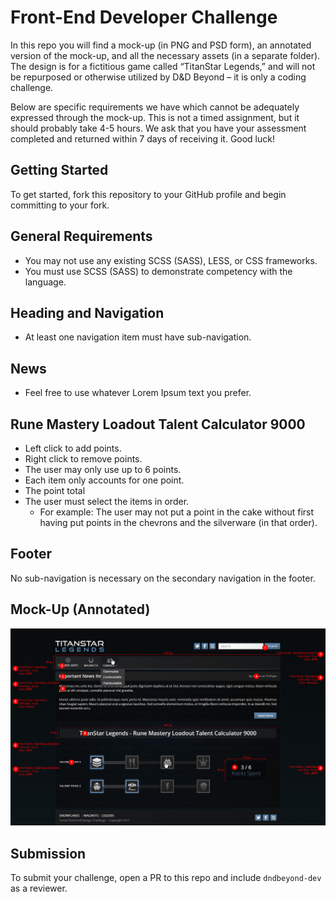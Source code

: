 # Front-End Developer Challenge
In this repo you will find a mock-up (in PNG and PSD form), an annotated version of the mock-up, and all the necessary assets (in a separate folder). The design is for a fictitious game called “TitanStar Legends,” and will not be repurposed or otherwise utilized by D&D Beyond – it is only a coding challenge.

Below are specific requirements we have which cannot be adequately expressed through the mock-up.  This is not a timed assignment, but it should probably take 4-5 hours. We ask that you have your assessment completed and returned within 7 days of receiving it. Good luck!

## Getting Started
To get started, fork this repository to your GitHub profile and begin committing to your fork.

## General Requirements
- You may not use any existing SCSS (SASS), LESS, or CSS frameworks.
- You must use SCSS (SASS) to demonstrate competency with the language.

## Heading and Navigation
- At least one navigation item must have sub-navigation.

## News
- Feel free to use whatever Lorem Ipsum text you prefer.

## Rune Mastery Loadout Talent Calculator 9000
- Left click to add points.
- Right click to remove points.
- The user may only use up to 6 points.
- Each item only accounts for one point.
- The point total 
- The user must select the items in order.
    - For example: The user may not put a point in the cake without first having put points in the chevrons and the silverware (in that order).

## Footer
No sub-navigation is necessary on the secondary navigation in the footer.

## Mock-Up (Annotated)
![Annotated Mock-Up](./front-end-developer-challenge-annotated.jpg)

## Submission
To submit your challenge, open a PR to this repo and include `dndbeyond-dev` as a reviewer.

